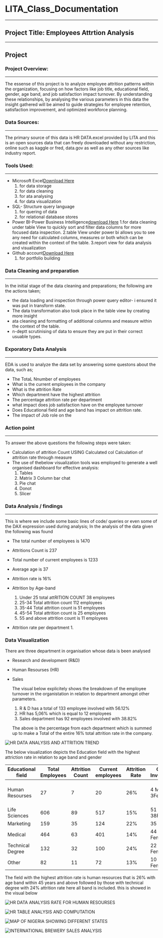 # LITA_Class_Documentation
---                               

## Project Title: Employees Attrtion  Analysis
---                          
## Project

### Project Overview:
---              
The essense of this project is to analyze employee attrition patterns within the organization, focusing on how factors like job title, educational field, gender, age band, and job satisfaction impact turnover. By understanding these relationships, by analysing the various parameters in this data the insight gathered will be aimed to guide strategies for employee retention, satisfaction improvement, and optimized workforce planning.

### Data Sources:
---       
The primary source of this data is HR DATA.excel provided by LITA and this is an open sources data that can freely downloaded without any restriction, online such as kaggle or fred, data.gov as well as any other sources like industry report.

### Tools Used:
---        
- Microsoft Excel[Download Here](https://www.microsoft.com)
   1. for data storage
   2. for data cleaning
   3. for ata analysing
   4. for data visualization
- SQL- Structure query language
   1.  for quering of data
   2. for relational database stores
- Power BI-Power Business Intelligence[download Here](https://power-bi-desktop.en.microsoft.com)
  1.for data cleaning under table View  to quickly sort and filter data columns for more focused data inspection.
  2.table View under power bi allows you to see any need for calculated columns, measures or both which can be created within the context of the table.
  3.report view for data analysis and visualization
- Github account[Download Here](https://www.github.com)
  1. for portfolio building

### Data Cleaning and preparation
---
In the initial stage of the data cleaning and preparations; the following are the actions taken;
  -  the data loading and inspection through power query editor- i ensured it was put in transform state.
  -  The data transformation also took place in the table view by creating more insight
  -  ata cleaning and formatting of additional columns and measure within the context of the table.
  -  n-deptt scrutinising of data to ensure they are put in their correct usuable types.

### Exporatory Data Analysis
---
 EDA is used to analyze the data set by answering some questons about the data, such as;
  - The TotaL Nnumber of employees
  - What is the current employees in the company
  - What is the attrition Rate
  - Which department have the highest attrition
  - The percentage attrition rate per department
  - what impact does job satisfaction have on the employee turnover
  - Does Educational field and age band has impact on attrition rate.
  - The impact of Job role on the

### Action point
---
To answer the above questions the following steps were taken:
 - Calculation of attrition Count USING Calculated col Calculation of attrition rate through measure
 - The use of thebelow visualization tools was employed to generate a well organised dashboard for effective analysis:
   1. Tables
   2. Matrix
   3  Column bar chat
   4. Pie chat
   5. Donot
   6. Slicer



### Data Analysis / findings
---
 This is where we include some basic lines of code/ queries or even some of the DAX expression used during analysis;
 In the analysis of the data given the following was found

- The total number of employees is 1470

- Attritions Count  is 237

- Total number of current employees is 1233

- Average age is 37

- Attrition rate is 16%
- Attrition by Age-band
   1. Under 25 total attRITION COUNT 38 employees
   2. 25-34 Total attrition count 112 employees
   3. 35-44 Total attrition count is 51 employees
   4. 45-54 Total attrition count is 25 employees
   5. 55 and above attrition count is 11 employees
 
- Attrition rate per department
   1.
      





### Data Visualization


There are three department in organisation whose data is been analysed 
- Research and development (R&D)
- Human Resourses (HR)
- Sales
  
  The visual below explicitely shows the breakdown of the employee turnover in the organistation in relation to department amongst other parameters.
  
  1. R & D has a total of 133 employee involved with 56.12%
  2. HR has 5,06% which is equal to 12 employees
  3. Sales department has 92 employees involved with  38.82%
     
  The above is the percentage from each department which is summed up to make a Total of the entire 16% total attrition rate in the company.

     


![HR DATA ANALYSIS AND ATTRITION TREND](https://github.com/user-attachments/assets/b003b67c-dffd-4aaf-a497-43b0f16d3412)






The below visualization depicts the Education field with the highest attriction rate in relation to age band and gender


|Educational field|Total Employees|Attrition Count|Current employees|Attrition Rate |Gender Involvement|Age Band        |
|-----------------|---------------|---------------|-----------------|---------------|------------------|----------------|
|Human Resourses  |27             |7              |20               |26%            |4 Male 3Female    |All except 45years & above|
|Life Sciences    |606            |89             |517              |15%            |51 male & 38Female| All            |
|Marketing        |159            |35             |124              |22%            |35 Male           | All            |
|Medical          |464            |63             |401              |14%            |44 Male 19 Female | All            |
|Technical Degree |132            |32             |100              |24%            |22 Male 10 Femal  | All            |
|Other            |82             |11             |72               |13%            |10 Male 1 Female  |Except 55above  |



The field with the highest attrition rate is human resources that is 26% with age band within 45 years and above
followed by those with technical degree with 24% attrition rate here all band is included.
this is showed in the visual below


![HR DATA ANALYSIS RATE FOR HUMAN RESOURSES](https://github.com/user-attachments/assets/a67c4216-50c9-49fd-a0ab-3049e75a659c)





![HR TABLE ANALYSIS AND COMPUTATION](https://github.com/user-attachments/assets/7033258f-8f2d-4d32-b904-5dc61f422f9b)





![MAP OF NIGERIA SHOWING DIFFERENT STATES](https://github.com/user-attachments/assets/d7e22830-b6ce-45db-ace6-70d55c669363)




![INTERNATIONAL BREWERY SALES ANALYSIS](https://github.com/user-attachments/assets/a5f1b4ce-8187-4da7-b30b-a573f127b75f)

